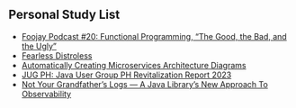 ## Personal Study List
<!-- BLOG-POST-LIST:START -->
- [Foojay Podcast #20: Functional Programming, “The Good, the Bad, and the Ugly”](https://foojay.io/today/foojay-podcast-20/)
- [Fearless Distroless](https://foojay.io/today/fearless-distroless/)
- [Automatically Creating Microservices Architecture Diagrams](https://foojay.io/today/automatically-creating-microservices-architecture-diagrams/)
- [JUG PH: Java User Group PH Revitalization Report 2023](https://foojay.io/today/java-user-group-ph-report-2023/)
- [Not Your Grandfather’s Logs — A Java Library’s New Approach To Observability](https://foojay.io/today/not-your-grandfathers-logs-a-java-librarys-new-approach-to-observability/)
<!-- BLOG-POST-LIST:END -->  
